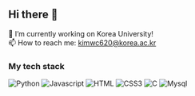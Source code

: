 ## Hi there 👋

🔭 I’m currently working on Korea University!  
📫 How to reach me: kimwc620@korea.ac.kr


### My tech stack

![Python](https://img.shields.io/badge/Python-3776AB?style=flat-square&logo=Python&logoColor=white)
![Javascript](https://img.shields.io/badge/Javascript-F7DF1E?style=flat-square&logo=Javascript&logoColor=black)
![HTML](https://img.shields.io/badge/HTML5-E34F26?style=flat-square&logo=HTML5&logoColor=white)
![CSS3](https://img.shields.io/badge/CSS3-1572B6?style=flat-square&logo=CSS3&logoColor=white)
![C](https://img.shields.io/badge/C-A8B9CC?style=flat-square&logo==C&logoColor=white)
![Mysql](https://img.shields.io/badge/Mysql-4479A1?style=flat-square&logo=Mysql&logoColor=white)
